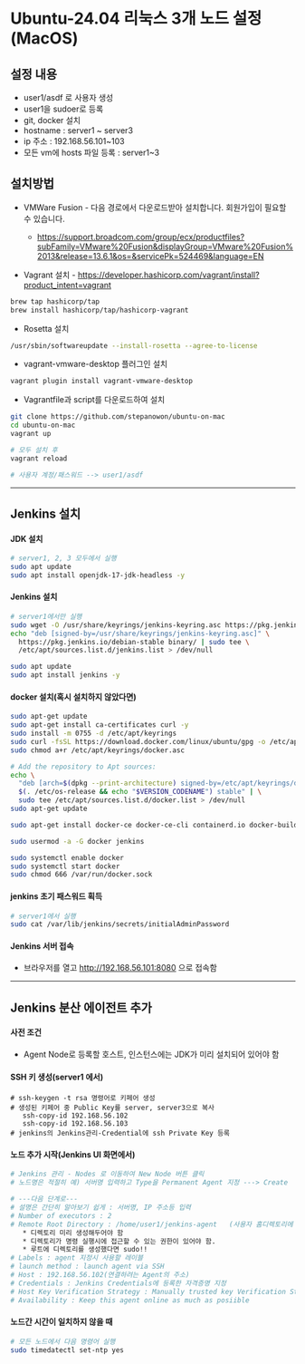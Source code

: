 # Ubuntu-24.04 리눅스 3개 노드 설정 (MacOS)
 
## 설정 내용
* user1/asdf 로 사용자 생성
* user1을 sudoer로 등록
* git, docker 설치
* hostname : server1 ~ server3
* ip 주소 : 192.168.56.101~103
* 모든 vm에 hosts 파일 등록 : server1~3

## 설치방법
* VMWare Fusion - 다음 경로에서 다운로드받아 설치합니다. 회원가입이 필요할 수 있습니다.
  - https://support.broadcom.com/group/ecx/productfiles?subFamily=VMware%20Fusion&displayGroup=VMware%20Fusion%2013&release=13.6.1&os=&servicePk=524469&language=EN

* Vagrant 설치 - https://developer.hashicorp.com/vagrant/install?product_intent=vagrant
```sh
brew tap hashicorp/tap
brew install hashicorp/tap/hashicorp-vagrant
```

* Rosetta 설치 
```sh
/usr/sbin/softwareupdate --install-rosetta --agree-to-license
```

* vagrant-vmware-desktop 플러그인 설치
```sh
vagrant plugin install vagrant-vmware-desktop
```

* Vagrantfile과 script를 다운로드하여 설치
```sh
git clone https://github.com/stepanowon/ubuntu-on-mac
cd ubuntu-on-mac
vagrant up

# 모두 설치 후 
vagrant reload

# 사용자 계정/패스워드 --> user1/asdf
```
---
## Jenkins 설치

#### JDK 설치
```sh
# server1, 2, 3 모두에서 실행
sudo apt update 
sudo apt install openjdk-17-jdk-headless -y
```

#### Jenkins 설치
```sh
# server1에서만 실행
sudo wget -O /usr/share/keyrings/jenkins-keyring.asc https://pkg.jenkins.io/debian-stable/jenkins.io-2023.key
echo "deb [signed-by=/usr/share/keyrings/jenkins-keyring.asc]" \
  https://pkg.jenkins.io/debian-stable binary/ | sudo tee \
  /etc/apt/sources.list.d/jenkins.list > /dev/null

sudo apt update
sudo apt install jenkins -y
```

#### docker 설치(혹시 설치하지 않았다면)
```sh
sudo apt-get update
sudo apt-get install ca-certificates curl -y
sudo install -m 0755 -d /etc/apt/keyrings
sudo curl -fsSL https://download.docker.com/linux/ubuntu/gpg -o /etc/apt/keyrings/docker.asc
sudo chmod a+r /etc/apt/keyrings/docker.asc

# Add the repository to Apt sources:
echo \
  "deb [arch=$(dpkg --print-architecture) signed-by=/etc/apt/keyrings/docker.asc] https://download.docker.com/linux/ubuntu \
  $(. /etc/os-release && echo "$VERSION_CODENAME") stable" | \
  sudo tee /etc/apt/sources.list.d/docker.list > /dev/null
sudo apt-get update

sudo apt-get install docker-ce docker-ce-cli containerd.io docker-buildx-plugin docker-compose-plugin -y

sudo usermod -a -G docker jenkins  

sudo systemctl enable docker
sudo systemctl start docker
sudo chmod 666 /var/run/docker.sock     
```

#### jenkins 초기 패스워드 획득
```sh
# server1에서 실행
sudo cat /var/lib/jenkins/secrets/initialAdminPassword
```

#### Jenkins 서버 접속
* 브라우저를 열고 http://192.168.56.101:8080 으로 접속함


---
## Jenkins 분산 에이전트 추가
#### 사전 조건
* Agent Node로 등록할 호스트, 인스턴스에는 JDK가 미리 설치되어 있어야 함

#### SSH 키 생성(server1 에서)
```ssh
# ssh-keygen -t rsa 명령어로 키페어 생성
# 생성된 키페어 중 Public Key를 server, server3으로 복사
   ssh-copy-id 192.168.56.102
   ssh-copy-id 192.168.56.103
# jenkins의 Jenkins관리-Credential에 ssh Private Key 등록
```

#### 노드 추가 시작(Jenkins UI 화면에서)
```sh
# Jenkins 관리 - Nodes 로 이동하여 New Node 버튼 클릭
# 노드명은 적절히 예) 서버명 입력하고 Type을 Permanent Agent 지정 ---> Create

# ---다음 단계로---
# 설명은 간단히 알아보기 쉽게 : 서버명, IP 주소등 입력
# Number of executors : 2
# Remote Root Directory : /home/user1/jenkins-agent   (사용자 홈디렉토리에 생성)
   * 디렉토리 미리 생성해두어야 함
   * 디렉토리가 명령 실행시에 접근할 수 있는 권한이 있어야 함.
   * 루트에 디렉토리를 생성했다면 sudo!!
# Labels : agent 지정시 사용할 레이블
# launch method : launch agent via SSH
# Host : 192.168.56.102(연결하려는 Agent의 주소)
# Credentials : Jenkins Credentials에 등록한 자격증명 지정
# Host Key Verification Strategy : Manually trusted key Verification Strategy
# Availability : Keep this agent online as much as posiible
```

#### 노드간 시간이 일치하지 않을 때
```sh
# 모든 노드에서 다음 명령어 실행
sudo timedatectl set-ntp yes
```